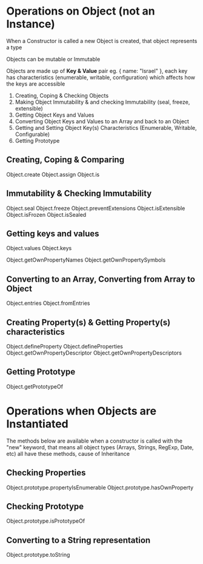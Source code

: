 # Operations on Object  (not an Instance)

When a Constructor is called a new Object is created, that object represents a type

Objects can be mutable or Immutable 

Objects are made up of **Key & Value** pair eg. { name: "Israel" }, each key has characteristics (enumerable, writable, configuration) which affects how the keys are accessible

1. Creating, Coping & Checking Objects
2. Making Object Immutability & and checking Immutability  (seal, freeze, extensible)
3. Getting Object Keys and Values
4. Converting Object Keys and Values to an Array and back to an Object
5. Getting and Setting Object Key(s) Characteristics (Enumerable, Writable, Configurable)
6. Getting Prototype

## Creating, Coping & Comparing

Object.create 
Object.assign
Object.is

## Immutability & Checking Immutability

Object.seal
Object.freeze
Object.preventExtensions
Object.isExtensible
Object.isFrozen
Object.isSealed

## Getting keys and values 

Object.values
Object.keys

Object.getOwnPropertyNames
Object.getOwnPropertySymbols

## Converting to an Array, Converting from Array to Object

Object.entries
Object.fromEntries

## Creating Property(s) & Getting Property(s) characteristics

Object.defineProperty
Object.defineProperties
Object.getOwnPropertyDescriptor
Object.getOwnPropertyDescriptors

## Getting Prototype


Object.getPrototypeOf

# Operations when Objects are Instantiated 

The methods below are available when a constructor is called with the "new" keyword, that means all object types (Arrays, Strings, RegExp, Date, etc) all have these methods, cause of Inheritance 

## Checking Properties

Object.prototype.propertyIsEnumerable
Object.prototype.hasOwnProperty

## Checking Prototype

Object.prototype.isPrototypeOf

## Converting to a String representation

Object.prototype.toString